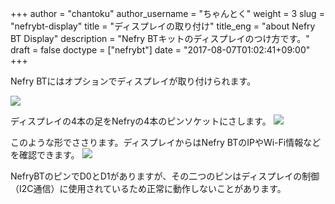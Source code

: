 +++
author = "chantoku"
author_username = "ちゃんとく"
weight = 3
slug = "nefrybt-display"
title = "ディスプレイの取り付け"
title_eng = "about Nefry BT Display"
description = "Nefry BTキットのディスプレイのつけ方です。"
draft = false
doctype = ["nefrybt"]
date = "2017-08-07T01:02:41+09:00"
+++

Nefry BTにはオプションでディスプレイが取り付けられます。

![](/img/docs/nefrybt/display.png)

ディスプレイの4本の足をNefryの4本のピンソケットにさします。
![](/img/docs/nefrybt/display2.png)

このような形でささります。ディスプレイからはNefry BTのIPやWi-Fi情報などを確認できます。
![](/img/docs/nefrybt/display3.png)

NefryBTのピンでD0とD1がありますが、その二つのピンはディスプレイの制御（I2C通信）に使用されているため正常に動作しないことがあります。
